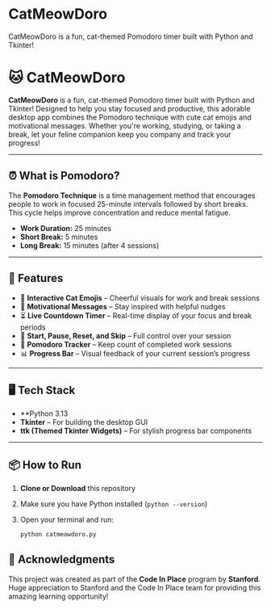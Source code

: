 # CatMeowDoro
CatMeowDoro is a fun, cat-themed Pomodoro timer built with Python and Tkinter!

# 🐱 CatMeowDoro

**CatMeowDoro** is a fun, cat-themed Pomodoro timer built with Python and Tkinter! Designed to help you stay focused and productive, this adorable desktop app combines the Pomodoro technique with cute cat emojis and motivational messages. Whether you're working, studying, or taking a break, let your feline companion keep you company and track your progress!

---

## ⏰ What is Pomodoro?

The **Pomodoro Technique** is a time management method that encourages people to work in focused 25-minute intervals followed by short breaks. This cycle helps improve concentration and reduce mental fatigue.

- **Work Duration:** 25 minutes  
- **Short Break:** 5 minutes  
- **Long Break:** 15 minutes (after 4 sessions)

---

## 🎉 Features

- 🐾 **Interactive Cat Emojis** – Cheerful visuals for work and break sessions  
- 🚀 **Motivational Messages** – Stay inspired with helpful nudges  
- ⏳ **Live Countdown Timer** – Real-time display of your focus and break periods  
- 🔄 **Start, Pause, Reset, and Skip** – Full control over your session  
- 🍅 **Pomodoro Tracker** – Keep count of completed work sessions  
- 📊 **Progress Bar** – Visual feedback of your current session’s progress  

---

## 🖥️ Tech Stack

- **Python 3.13
- **Tkinter** – For building the desktop GUI  
- **ttk (Themed Tkinter Widgets)** – For stylish progress bar components  

---

## 📦 How to Run

1. **Clone or Download** this repository  
2. Make sure you have Python installed (`python --version`)  
3. Open your terminal and run:

   ```bash
   python catmeowdoro.py

## 🙏 Acknowledgments

This project was created as part of the **Code In Place** program by **Stanford**.  
Huge appreciation to Stanford and the Code In Place team for providing this amazing learning opportunity!


